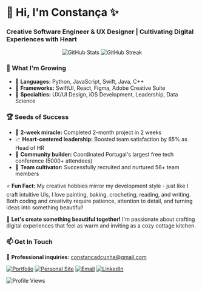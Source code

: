 # 🌿 Hi, I'm Constança ✨
### Creative Software Engineer & UX Designer | Cultivating Digital Experiences with Heart

<div align="center">
  <img src="https://github-readme-stats.vercel.app/api?username=constancadcunha&show_icons=true&theme=graywhite&title_color=8B4513&icon_color=228B22&text_color=654321&bg_color=FAF0E6&count_private=true" alt="GitHub Stats" />
  <img src="https://github-readme-streak-stats.herokuapp.com/?user=constancadcunha&theme=default&background=FAF0E6&border=D2691E&stroke=8B4513&ring=228B22&fire=D2691E&currStreakNum=654321&sideNums=654321&currStreakLabel=8B4513&sideLabels=8B4513&dates=654321" alt="GitHub Streak" />
</div>

### 🌻 What I'm Growing
- 🍯 **Languages:** Python, JavaScript, Swift, Java, C++
- 🌿 **Frameworks:** SwiftUI, React, Figma, Adobe Creative Suite
- 🌱 **Specialties:** UX/UI Design, iOS Development, Leadership, Data Science

### 🏆 Seeds of Success
- 🌸 **2-week miracle:** Completed 2-month project in 2 weeks
- 📈 **Heart-centered leadership:** Boosted team satisfaction by 65% as Head of HR
- 🎨 **Community builder:** Coordinated Portugal's largest free tech conference (5000+ attendees)
- 👥 **Team cultivator:** Successfully recruited and nurtured 56+ team members

⭐ **Fun Fact:** My creative hobbies mirror my development style - just like I craft intuitive UIs, I love painting, baking, crocheting, reading, and writing. Both coding and creativity require patience, attention to detail, and turning ideas into something beautiful!

💌 **Let's create something beautiful together!** I'm passionate about crafting digital experiences that feel as warm and inviting as a cozy cottage kitchen.

### 📫 Get In Touch
💼 **Professional inquiries:** constancadcunha@gmail.com

[![Portfolio](https://img.shields.io/badge/Portfolio-8B4513?style=for-the-badge&logo=leaf&logoColor=white)](https://constancadcunha.github.io/portfolio/)
[![Personal Site](https://img.shields.io/badge/About_Me-228B22?style=for-the-badge&logo=seedling&logoColor=white)](https://constancadcunha.github.io/constancacunha/)
[![Email](https://img.shields.io/badge/Email-D2691E?style=for-the-badge&logo=envelope&logoColor=white)](mailto:constancadcunha@gmail.com)
[![LinkedIn](https://img.shields.io/badge/LinkedIn-6B8E23?style=for-the-badge&logo=linkedin&logoColor=white)](https://www.linkedin.com/in/constanca-cunha/)

![Profile Views](https://komarev.com/ghpvc/?username=constancadcunha&color=8B4513&style=flat-square)
